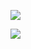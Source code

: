 ![](https://ae01.alicdn.com/kf/H2d47d61e9b844d5194acd678d3821428E.jpg)

![](https://ae01.alicdn.com/kf/H74b4f6bc0bbd40538528b1444d051481r.jpg)

